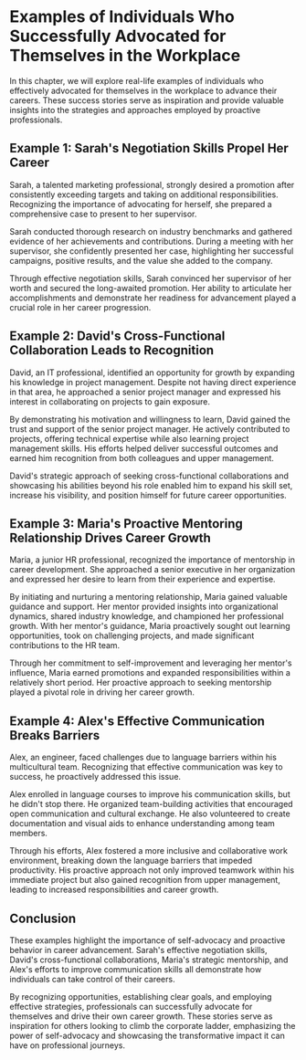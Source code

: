 Examples of Individuals Who Successfully Advocated for Themselves in the Workplace
===========================================================================================

In this chapter, we will explore real-life examples of individuals who effectively advocated for themselves in the workplace to advance their careers. These success stories serve as inspiration and provide valuable insights into the strategies and approaches employed by proactive professionals.

Example 1: Sarah's Negotiation Skills Propel Her Career
-------------------------------------------------------

Sarah, a talented marketing professional, strongly desired a promotion after consistently exceeding targets and taking on additional responsibilities. Recognizing the importance of advocating for herself, she prepared a comprehensive case to present to her supervisor.

Sarah conducted thorough research on industry benchmarks and gathered evidence of her achievements and contributions. During a meeting with her supervisor, she confidently presented her case, highlighting her successful campaigns, positive results, and the value she added to the company.

Through effective negotiation skills, Sarah convinced her supervisor of her worth and secured the long-awaited promotion. Her ability to articulate her accomplishments and demonstrate her readiness for advancement played a crucial role in her career progression.

Example 2: David's Cross-Functional Collaboration Leads to Recognition
----------------------------------------------------------------------

David, an IT professional, identified an opportunity for growth by expanding his knowledge in project management. Despite not having direct experience in that area, he approached a senior project manager and expressed his interest in collaborating on projects to gain exposure.

By demonstrating his motivation and willingness to learn, David gained the trust and support of the senior project manager. He actively contributed to projects, offering technical expertise while also learning project management skills. His efforts helped deliver successful outcomes and earned him recognition from both colleagues and upper management.

David's strategic approach of seeking cross-functional collaborations and showcasing his abilities beyond his role enabled him to expand his skill set, increase his visibility, and position himself for future career opportunities.

Example 3: Maria's Proactive Mentoring Relationship Drives Career Growth
------------------------------------------------------------------------

Maria, a junior HR professional, recognized the importance of mentorship in career development. She approached a senior executive in her organization and expressed her desire to learn from their experience and expertise.

By initiating and nurturing a mentoring relationship, Maria gained valuable guidance and support. Her mentor provided insights into organizational dynamics, shared industry knowledge, and championed her professional growth. With her mentor's guidance, Maria proactively sought out learning opportunities, took on challenging projects, and made significant contributions to the HR team.

Through her commitment to self-improvement and leveraging her mentor's influence, Maria earned promotions and expanded responsibilities within a relatively short period. Her proactive approach to seeking mentorship played a pivotal role in driving her career growth.

Example 4: Alex's Effective Communication Breaks Barriers
---------------------------------------------------------

Alex, an engineer, faced challenges due to language barriers within his multicultural team. Recognizing that effective communication was key to success, he proactively addressed this issue.

Alex enrolled in language courses to improve his communication skills, but he didn't stop there. He organized team-building activities that encouraged open communication and cultural exchange. He also volunteered to create documentation and visual aids to enhance understanding among team members.

Through his efforts, Alex fostered a more inclusive and collaborative work environment, breaking down the language barriers that impeded productivity. His proactive approach not only improved teamwork within his immediate project but also gained recognition from upper management, leading to increased responsibilities and career growth.

Conclusion
----------

These examples highlight the importance of self-advocacy and proactive behavior in career advancement. Sarah's effective negotiation skills, David's cross-functional collaborations, Maria's strategic mentorship, and Alex's efforts to improve communication skills all demonstrate how individuals can take control of their careers.

By recognizing opportunities, establishing clear goals, and employing effective strategies, professionals can successfully advocate for themselves and drive their own career growth. These stories serve as inspiration for others looking to climb the corporate ladder, emphasizing the power of self-advocacy and showcasing the transformative impact it can have on professional journeys.

